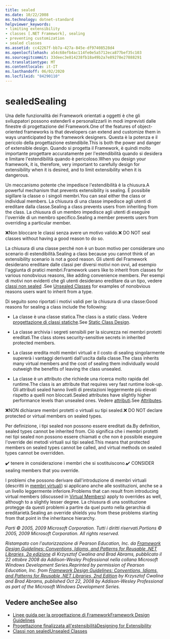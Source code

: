 ```yaml
---
title: sealed
ms.date: 10/22/2008
ms.technology: dotnet-standard
helpviewer_keywords:
- limiting extensibility
- classes [.NET Framework], sealing
- preventing customization
- sealed classes
ms.assetid: cc42267f-bb7a-427a-845e-df97408528d4
ms.openlocfilehash: a54c68efb4ac114fe0e5a5712eca877bef35c103
ms.sourcegitcommit: 33deec3e814238fb18a49b2a7e89278e27888291
ms.translationtype: MT
ms.contentlocale: it-IT
ms.lasthandoff: 06/02/2020
ms.locfileid: "84290110"
---
```

# <a name="sealing"></a><span data-ttu-id="d3649-102">sealed</span><span class="sxs-lookup"><span data-stu-id="d3649-102">Sealing</span></span>
<span data-ttu-id="d3649-103">Una delle funzionalità dei Framework orientati a oggetti è che gli sviluppatori possono estenderli e personalizzarli in modi imprevisti dalle finestre di progettazione del Framework.</span><span class="sxs-lookup"><span data-stu-id="d3649-103">One of the features of object-oriented frameworks is that developers can extend and customize them in ways unanticipated by the framework designers.</span></span> <span data-ttu-id="d3649-104">Questa è la potenza e il pericolo della progettazione estendibile.</span><span class="sxs-lookup"><span data-stu-id="d3649-104">This is both the power and danger of extensible design.</span></span> <span data-ttu-id="d3649-105">Quando si progetta il Framework, è quindi molto importante progettare accuratamente per l'estendibilità quando si desidera e limitare l'estendibilità quando è pericoloso.</span><span class="sxs-lookup"><span data-stu-id="d3649-105">When you design your framework, it is, therefore, very important to carefully design for extensibility when it is desired, and to limit extensibility when it is dangerous.</span></span>

 <span data-ttu-id="d3649-106">Un meccanismo potente che impedisce l'estendibilità è la chiusura.</span><span class="sxs-lookup"><span data-stu-id="d3649-106">A powerful mechanism that prevents extensibility is sealing.</span></span> <span data-ttu-id="d3649-107">È possibile sigillare la classe o i singoli membri.</span><span class="sxs-lookup"><span data-stu-id="d3649-107">You can seal either the class or individual members.</span></span> <span data-ttu-id="d3649-108">La chiusura di una classe impedisce agli utenti di ereditare dalla classe.</span><span class="sxs-lookup"><span data-stu-id="d3649-108">Sealing a class prevents users from inheriting from the class.</span></span> <span data-ttu-id="d3649-109">La chiusura di un membro impedisce agli utenti di eseguire l'override di un membro specifico.</span><span class="sxs-lookup"><span data-stu-id="d3649-109">Sealing a member prevents users from overriding a particular member.</span></span>

 <span data-ttu-id="d3649-110">❌Non bloccare le classi senza avere un motivo valido.</span><span class="sxs-lookup"><span data-stu-id="d3649-110">❌ DO NOT seal classes without having a good reason to do so.</span></span>

 <span data-ttu-id="d3649-111">La chiusura di una classe perché non è un buon motivo per considerare uno scenario di estendibilità.</span><span class="sxs-lookup"><span data-stu-id="d3649-111">Sealing a class because you cannot think of an extensibility scenario is not a good reason.</span></span> <span data-ttu-id="d3649-112">Gli utenti del Framework desiderano ereditare dalle classi per diversi motivi non ovvi, ad esempio l'aggiunta di pratici membri.</span><span class="sxs-lookup"><span data-stu-id="d3649-112">Framework users like to inherit from classes for various nonobvious reasons, like adding convenience members.</span></span> <span data-ttu-id="d3649-113">Per esempi di motivi non evidenti che gli utenti desiderano ereditare da un tipo, vedere [classi non sealed](unsealed-classes.md) .</span><span class="sxs-lookup"><span data-stu-id="d3649-113">See [Unsealed Classes](unsealed-classes.md) for examples of nonobvious reasons users want to inherit from a type.</span></span>

 <span data-ttu-id="d3649-114">Di seguito sono riportati i motivi validi per la chiusura di una classe:</span><span class="sxs-lookup"><span data-stu-id="d3649-114">Good reasons for sealing a class include the following:</span></span>

- <span data-ttu-id="d3649-115">La classe è una classe statica.</span><span class="sxs-lookup"><span data-stu-id="d3649-115">The class is a static class.</span></span> <span data-ttu-id="d3649-116">Vedere [progettazione di classi statiche](static-class.md).</span><span class="sxs-lookup"><span data-stu-id="d3649-116">See [Static Class Design](static-class.md).</span></span>

- <span data-ttu-id="d3649-117">La classe archivia i segreti sensibili per la sicurezza nei membri protetti ereditati.</span><span class="sxs-lookup"><span data-stu-id="d3649-117">The class stores security-sensitive secrets in inherited protected members.</span></span>

- <span data-ttu-id="d3649-118">La classe eredita molti membri virtuali e il costo di sealing singolarmente supererà i vantaggi derivanti dall'uscita dalla classe.</span><span class="sxs-lookup"><span data-stu-id="d3649-118">The class inherits many virtual members and the cost of sealing them individually would outweigh the benefits of leaving the class unsealed.</span></span>

- <span data-ttu-id="d3649-119">La classe è un attributo che richiede una ricerca molto rapida del runtime.</span><span class="sxs-lookup"><span data-stu-id="d3649-119">The class is an attribute that requires very fast runtime look-up.</span></span> <span data-ttu-id="d3649-120">Gli attributi sealed hanno livelli di prestazioni leggermente più elevati rispetto a quelli non bloccati.</span><span class="sxs-lookup"><span data-stu-id="d3649-120">Sealed attributes have slightly higher performance levels than unsealed ones.</span></span> <span data-ttu-id="d3649-121">Vedere [attributi](attributes.md).</span><span class="sxs-lookup"><span data-stu-id="d3649-121">See [Attributes](attributes.md).</span></span>

 <span data-ttu-id="d3649-122">❌NON dichiarare membri protetti o virtuali su tipi sealed.</span><span class="sxs-lookup"><span data-stu-id="d3649-122">❌ DO NOT declare protected or virtual members on sealed types.</span></span>

 <span data-ttu-id="d3649-123">Per definizione, i tipi sealed non possono essere ereditati da.</span><span class="sxs-lookup"><span data-stu-id="d3649-123">By definition, sealed types cannot be inherited from.</span></span> <span data-ttu-id="d3649-124">Ciò significa che i membri protetti nei tipi sealed non possono essere chiamati e che non è possibile eseguire l'override dei metodi virtuali sui tipi sealed.</span><span class="sxs-lookup"><span data-stu-id="d3649-124">This means that protected members on sealed types cannot be called, and virtual methods on sealed types cannot be overridden.</span></span>

 <span data-ttu-id="d3649-125">✔️ tenere in considerazione i membri che si sostituiscono.</span><span class="sxs-lookup"><span data-stu-id="d3649-125">✔️ CONSIDER sealing members that you override.</span></span>

 <span data-ttu-id="d3649-126">I problemi che possono derivare dall'introduzione di membri virtuali (descritti in [membri virtuali](virtual-members.md)) si applicano anche alle sostituzioni, anche se a un livello leggermente inferiore.</span><span class="sxs-lookup"><span data-stu-id="d3649-126">Problems that can result from introducing virtual members (discussed in [Virtual Members](virtual-members.md)) apply to overrides as well, although to a slightly lesser degree.</span></span> <span data-ttu-id="d3649-127">La chiusura di una sostituzione protegge da questi problemi a partire da quel punto nella gerarchia di ereditarietà.</span><span class="sxs-lookup"><span data-stu-id="d3649-127">Sealing an override shields you from these problems starting from that point in the inheritance hierarchy.</span></span>

 <span data-ttu-id="d3649-128">*Parti © 2005, 2009 Microsoft Corporation. Tutti i diritti riservati.*</span><span class="sxs-lookup"><span data-stu-id="d3649-128">*Portions © 2005, 2009 Microsoft Corporation. All rights reserved.*</span></span>

 <span data-ttu-id="d3649-129">*Ristampato con l'autorizzazione di Pearson Education, Inc. da [Framework Design Guidelines: Conventions, Idioms, and Patterns for Reusable .NET Libraries, 2a edizione](https://www.informit.com/store/framework-design-guidelines-conventions-idioms-and-9780321545619) di Krzysztof Cwalina and Brad Abrams, pubblicato il 22 ottobre 2008 da Addison-Wesley Professional nella collana Microsoft Windows Development Series.*</span><span class="sxs-lookup"><span data-stu-id="d3649-129">*Reprinted by permission of Pearson Education, Inc. from [Framework Design Guidelines: Conventions, Idioms, and Patterns for Reusable .NET Libraries, 2nd Edition](https://www.informit.com/store/framework-design-guidelines-conventions-idioms-and-9780321545619) by Krzysztof Cwalina and Brad Abrams, published Oct 22, 2008 by Addison-Wesley Professional as part of the Microsoft Windows Development Series.*</span></span>

## <a name="see-also"></a><span data-ttu-id="d3649-130">Vedere anche</span><span class="sxs-lookup"><span data-stu-id="d3649-130">See also</span></span>

- [<span data-ttu-id="d3649-131">Linee guida per la progettazione di Framework</span><span class="sxs-lookup"><span data-stu-id="d3649-131">Framework Design Guidelines</span></span>](index.md)
- [<span data-ttu-id="d3649-132">Progettazione finalizzata all'estensibilità</span><span class="sxs-lookup"><span data-stu-id="d3649-132">Designing for Extensibility</span></span>](designing-for-extensibility.md)
- [<span data-ttu-id="d3649-133">Classi non sealed</span><span class="sxs-lookup"><span data-stu-id="d3649-133">Unsealed Classes</span></span>](unsealed-classes.md)
